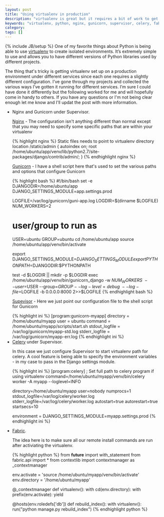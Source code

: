 ```yaml
---
layout: post
title: "Using virtualenv in production"
description: "virtualenv is great but it requires a bit of work to get it running for various services. Below are the ways I've gotten it working with Nginx, Gunicorn, Supervisor, Celery, and Fabric."
keywords: "virtualenv, python, nginx, gunicorn, supervisor, celery, fabric"
category:
tags: []
---
```

{% include JB/setup %}
One of my favorite things about Python is being able to use <a href="http://www.virtualenv.org/en/latest/index.html" target="_blank">virtualenv</a> to create isolated environments. It’s extremely simple to use and allows you to have different versions of Python libraries used by different projects.

The thing that's tricky is getting virtualenv set up on a production environment under different services since each one requires a slightly different configuration. I’ve gone through my projects and collected the various ways I’ve gotten it running for different services. I’m sure I could have done it differently but the following worked for me and will hopefully come in handy to others. If you have any questions or I'm not being clear enough let me know and I'll updat the post with more information.

<ul>
  <li>Nginx and Gunicorn under Supervisor.

  <p><a href="http://nginx.org/" target="_blank">Nginx</a> - The configuration isn't anything different than normal except that you may need to specify some specific paths that are within your virtualenv</p>
{% highlight nginx %}
  Static files needs to point to virtualenv directory
location /static/admin {
  autoindex on;
  root   /home/ubuntu/app/venv/lib/python2.7/site-packages/django/contrib/admin/;
}
{% endhighlight nginx %}

  <p><a href="http://gunicorn.org/" target="_blank">Gunicorn</a> - I have a shell script here that's used to set the various paths and options that configure Gunicorn</p>
{% highlight bash %}
#!/bin/bash
set -e
DJANGODIR=/home/ubuntu/app
DJANGO_SETTINGS_MODULE=app.settings.prod

LOGFILE=/var/log/gunicorn/guni-app.log
LOGDIR=$(dirname $LOGFILE)
NUM_WORKERS=2
# user/group to run as
USER=ubuntu
GROUP=ubuntu
cd /home/ubuntu/app
source /home/ubuntu/app/venv/bin/activate

export DJANGO_SETTINGS_MODULE=$DJANGO_SETTINGS_MODULE
export PYTHONPATH=$DJANGODIR:$PYTHONPATH

test -d $LOGDIR || mkdir -p $LOGDIR
exec /home/ubuntu/app/venv/bin/gunicorn_django -w $NUM_WORKERS \
  --user=$USER --group=$GROUP --log-level=debug \
  --log-file=$LOGFILE -b 0.0.0.0:8000 2>>$LOGFILE
{% endhighlight bash %}

  <p><a href="http://supervisord.org/" target="_blank">Supevisor</a> - Here we just point our configuration file to the shell script for Gunicorn</p>
{% highlight ini %}
[program:gunicorn-myapp]
directory = /home/ubuntu/myapp
user = ubuntu
command = /home/ubuntu/myapp/scripts/start.sh
stdout_logfile = /var/log/gunicorn/myapp-std.log
stderr_logfile = /var/log/gunicorn/myapp-err.log
{% endhighlight ini %}
  </li>

<li><a href="http://www.celeryproject.org/" target="_blank">Celery</a> under Supervisor.

<p>In this case we just configure Supervisor to start virtualenv path for celery. A cool feature is being able to specify the environment variables - in my case to pass in the Django settings module.</p>

{% highlight ini %}
[program:celery]
; Set full path to celery program if using virtualenv
command=/home/ubuntu/myapp/venv/bin/celery worker -A myapp --loglevel=INFO

directory=/home/ubuntu/myapp
user=nobody
numprocs=1
stdout_logfile=/var/log/celery/worker.log
stderr_logfile=/var/log/celery/worker.log
autostart=true
autorestart=true
startsecs=10

environment =
  DJANGO_SETTINGS_MODULE=myapp.settings.prod
{% endhighlight ini %}
</li>

<li><a href="http://docs.fabfile.org/en/1.8/" target="_blank">Fabric</a>.

<p>The idea here is to make sure all our remote install commands are run after activiating the virtualenv.</p>

{% highlight python %}
from __future__ import with_statement
from fabric.api import *
from contextlib import contextmanager as _contextmanager

env.activate = 'source /home/ubuntu/myapp/venv/bin/activate'
env.directory = '/home/ubuntu/myapp'

@_contextmanager
def virtualenv():
    with cd(env.directory):
        with prefix(env.activate):
            yield

@hosts(env.roledefs['db'])
def rebuild_index():
    with virtualenv():
        run("python manage.py rebuild_index")
{% endhighlight python %}
</li>
</ul>